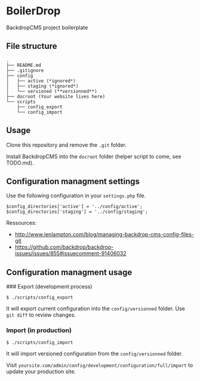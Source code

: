 # BoilerDrop

BackdropCMS project boilerplate

## File structure

```
.
├── README.md
├── .gitignore
├── config
│   ├── active (*ignored*)
│   ├── staging (*ignored*)
│   └── versioned (**versionned**)
├── docroot (Your website lives here)
└── scripts
    ├── config_export
    └── config_import
```

## Usage

Clone this repository and remove the `.git` folder.

Install BackdropCMS into the `docroot` folder (helper script to come, see
TODO.md).

## Configuration managment settings

Use the following configuration in your `settings.php` file.

```
$config_directories['active'] = '../config/active';
$config_directories['staging'] = '../config/staging';
```

Ressources:

- http://www.jenlampton.com/blog/managing-backdrop-cms-config-files-git
- https://github.com/backdrop/backdrop-issues/issues/855#issuecomment-91406032

## Configuration managment usage

### Export (development process)

```
$ ./scripts/config_export
```

It will export current configuration into the `config/versionned` folder. Use 
`git diff` to review changes.

### Import (in production)

```
$ ./scripts/config_import
```

It will import versioned configuration from the `config/versionned` folder.

Visit `yoursite.com/admin/config/development/configuration/full/import` to
update your production site.
